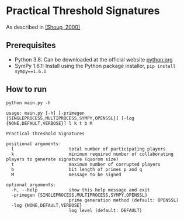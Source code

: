 # Practical Threshold Signatures
As described in [[Shoup, 2000]](https://www.shoup.net/papers/thsig.pdf)

## Prerequisites
* Python 3.8: Can be downloaded at the official website [python.org](python.org)
* SymPy 1.6.1: Install using the Python package installer, `pip install sympy==1.6.1`

## How to run
`python main.py -h`

```
usage: main.py [-h] [-primegen {SINGLEPROCESS,MULTIPROCESS,SYMPY,OPENSSL}] [-log {NONE,DEFAULT,VERBOSE}] l k t b M

Practical Threshold Signatures

positional arguments:
  l                     total number of participating players
  k                     minimum required number of collaborating players to generate signature (quorom size)
  t                     maximum number of corrupted players
  b                     bit length of primes p and q
  M                     message to be signed

optional arguments:
  -h, --help            show this help message and exit
  -primegen {SINGLEPROCESS,MULTIPROCESS,SYMPY,OPENSSL}
                        prime generation method (default: OPENSSL)
  -log {NONE,DEFAULT,VERBOSE}
                        log level (default: DEFAULT)
```
